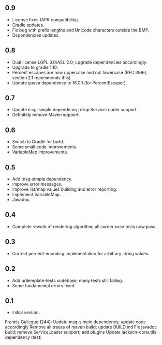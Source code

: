 ## 0.9

* License fixes (APK compatibility).
* Gradle updates.
* Fix bug with prefix lengths and Unicode characters outside the BMP.
* Dependencies updates.

## 0.8

* Dual license LGPL 3.0/ASL 2.0; upgrade dependencies accordingly.
* Upgrade to gradle 1.10.
* Percent escapes are now uppercase and not lowercase (RFC 3986, section 2.1
  recommends this).
* Update guava dependency to 16.0.1 (for PercentEscaper).

## 0.7

* Update msg-simple dependency; drop ServiceLoader support.
* Definitely remove Maven support.

## 0.6

* Switch to Gradle for build.
* Some small code improvements.
* VariableMap improvements.

## 0.5

* Add msg-simple dependency.
* Improve error messages.
* Improve list/map values building and error reporting.
* Implement VariableMap.
* Javadoc.

## 0.4

* Complete rework of rendering algorithm; all corner case tests now pass.

## 0.3

* Correct percent-encoding implementation for arbitrary string values.

## 0.2

* Add uritemplate-tests codebase; many tests still failing.
* Some fundamental errors fixed.

## 0.1

* Initial version.

Francis Galiegue (244):
      Update msg-simple dependency; update code accordingly
      Remove all traces of maven build; update BUILD.md
      Fix javadoc build; remove ServiceLoader support; add plugins
      Update jackson-coreutils dependency (test)

